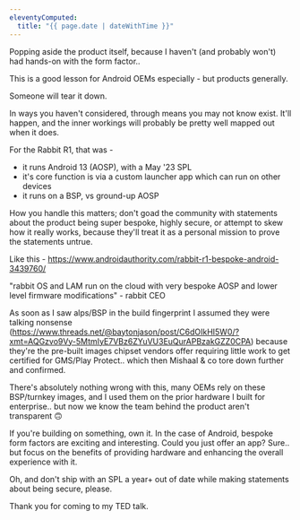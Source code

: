 ```yaml
---
eleventyComputed:
  title: "{{ page.date | dateWithTime }}"
---
```


Popping aside the product itself, because I haven't (and probably won't) had hands-on with the form factor..

This is a good lesson for Android OEMs especially - but products generally.

Someone will tear it down. 

In ways you haven't considered, through means you may not know exist. It'll happen, and the inner workings will probably be pretty well mapped out when it does.

For the Rabbit R1, that was - 
- it runs Android 13 (AOSP), with a May '23 SPL
- it's core function is via a custom launcher app which can run on other devices
- it runs on a BSP, vs ground-up AOSP

How you handle this matters; don't goad the community with statements about the product being super bespoke, highly secure, or attempt to skew how it really works, because they'll treat it as a personal mission to prove the statements untrue.

Like this -
https://www.androidauthority.com/rabbit-r1-bespoke-android-3439760/

"rabbit OS and LAM run on the cloud with very bespoke AOSP and lower level firmware modifications" - rabbit CEO

As soon as I saw alps/BSP in the build fingerprint I assumed they were talking nonsense (https://www.threads.net/@baytonjason/post/C6dOIkHI5W0/?xmt=AQGzvo9Vy-5MtmIyE7VBz6ZYuVU3EuQurAPBzakGZZ0CPA) because they're the pre-built images chipset vendors offer requiring little work to get certified for GMS/Play Protect.. which then Mishaal & co tore down further and confirmed.

There's absolutely nothing wrong with this, many OEMs rely on these BSP/turnkey images, and I used them on the prior hardware I built for enterprise.. but now we know the team behind the product aren't transparent 🙃

If you're building on something, own it. In the case of Android, bespoke form factors are exciting and interesting. Could you just offer an app? Sure.. but focus on the benefits of providing hardware and enhancing the overall experience with it. 

Oh, and don't ship with an SPL a year+ out of date while making statements about being secure, please.

Thank you for coming to my TED talk.